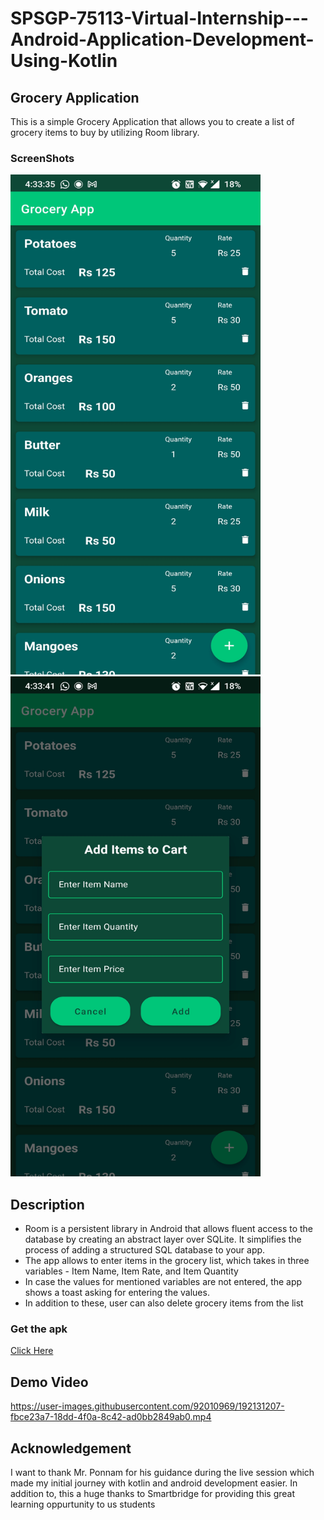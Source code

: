 # SPSGP-75113-Virtual-Internship---Android-Application-Development-Using-Kotlin
## Grocery Application
This is a simple Grocery Application that allows you to create a list of grocery items to buy by utilizing Room library.
### ScreenShots
<img src = "Outputs/Snapshots/Screenshot_20220918-163335.jpg" width="400" height="800">
<img src = "Outputs/Snapshots/Screenshot_20220918-163341.jpg" width="400" height="800">

## Description
* Room is a persistent library in Android that allows fluent access to the database by creating an abstract layer over SQLite. It simplifies the process of adding a structured SQL database to your app. 
* The app allows to enter items in the grocery list, which takes in three variables - Item Name, Item Rate, and Item Quantity
* In case the values for mentioned variables are not entered, the app shows a toast asking for entering the values.
* In addition to these, user can also delete grocery items from the list

### Get the apk
[Click Here](https://github.com/smartinternz02/SPSGP-75113-Virtual-Internship---Android-Application-Development-Using-Kotlin/blob/master/Outputs/app-debug.apk)

## Demo Video
https://user-images.githubusercontent.com/92010969/192131207-fbce23a7-18dd-4f0a-8c42-ad0bb2849ab0.mp4


## Acknowledgement
I want to thank Mr. Ponnam for his guidance during the live session which made my initial journey with kotlin and android development easier. In addition to, this a huge thanks to Smartbridge for providing this great learning oppurtunity to us students

